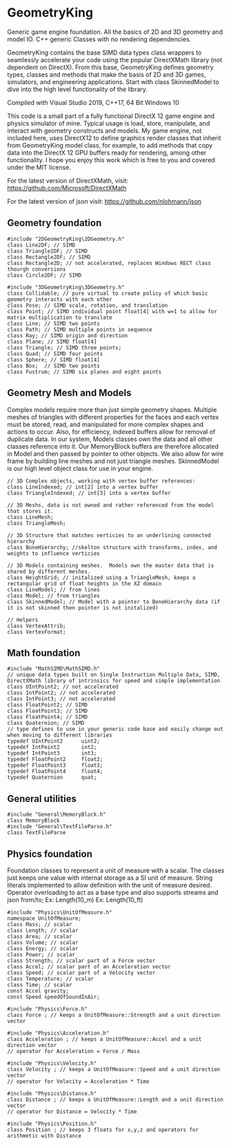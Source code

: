 # GeometryKing
Generic game engine foundation.  All the basics of 2D and 3D geometry and model IO.  C++ generic Classes with no rendering dependencies.

GeometryKing contains the base SIMD data types class wrappers to seamlessly accelerate your code using the popular DirectXMath library (not dependent on DirectX). From this base, GeometryKing defines geometry types, classes and methods that make the basis of 2D and 3D games, simulators, and engineering applications.  Start with class SkinnedModel to dive into the high level functionality of the library.

Compiled with Visual Studio 2019, C++17, 64 Bit Windows 10

This code is a small part of a fully functional DirectX 12 game engine and physics simulator of mine. Typical usage is load, store, manipulate, and interact with geometry constructs and models.  My game engine, not included here, uses DirectX12 to define graphics render classes that inherit from GeometryKing model class, for example, to add methods that copy data into the DirectX 12 GPU buffers ready for rendering, among other functionality.  I hope you enjoy this work which is free to you and covered under the MIT license.

For the latest version of DirectXMath, visit:
<https://github.com/Microsoft/DirectXMath>

For the latest version of json visit:
<https://github.com/nlohmann/json>

## Geometry foundation

    #include "2DGeometryKing\2DGeometry.h"
    class Line2DF; // SIMD
    class Triangle2DF; // SIMD
    class Rectangle2DF; // SIMD
    class Rectangle2D; // not accelerated, replaces Windows RECT class thourgh conversions
    class Circle2DF; // SIMD

    #include "3DGeometryKing\3DGeometry.h"
    class Collidable; // pure virtual to create policy of which basic geometry interacts with each other
    class Pose; // SIMD scale, rotation, and translation
    class Point; // SIMD individual point float[4] with w=1 to allow for matrix multiplication to translate
    class Line; // SIMD two points
    class Path; // SIMD multiple points in sequence
    class Ray; // SIMD origin and direction
    class Plane; // SIMD float[4]
    class Triangle; // SIMD three points;
    class Quad; // SIMD four points
    class Sphere; // SIMD float[4]
    class Box;  // SIMD two points
    class Fustrum; // SIMD six planes and eight points
    
## Geometry Mesh and Models

Complex models require more than just simple geometry shapes.  Multiple meshes of triangles with different properties for the faces and each vertex must be stored, read, and manipulated for more complex shapes and actions to occur.  Also, for efficiency, indexed buffers allow for removal of duplicate data.  In our system, Models classes own the data and all other classes reference into it.  Our MemoryBlock buffers are therefore allocated in Model and then passed by pointer to other objects.  We also allow for wire frame by building line meshes and not just triangle meshes.  SkinnedModel is our high level object class for use in your engine.

    // 3D Complex objects, working with vertex buffer references:
    class LineIndexed; // int[2] into a vertex buffer
    class TriangleIndexed; // int[3] into a vertex buffer
    
    // 3D Meshs, data is not owned and rather referenced from the model that stores it.
    class LineMesh;
    class TriangleMesh;
    
    // 3D Structure that matches verticies to an underlining connected hierarchy
    class BoneHierarchy; //skelton structure with transforms, index, and weights to influence verticies
    
    // 3D Models containing meshes.  Models own the master data that is shared by different meshes. 
    class HeightGrid; // initalized using a TriangleMesh, keeps a rectangular grid of float heights in the XZ domain
    class LineModel; // from lines
    class Model; // from triangles
    class SkinnedModel; // Model with a pointer to BoneHierarchy data (if it is not skinned then pointer is not initalized)
    
    // Helpers
    class VertexAttrib;
    class VertexFormat;

## Math foundation

    #include "MathSIMD\MathSIMD.h"
    // unique data types built on Single Instruction Multiple Data, SIMD, DirectXMath library of intrinsics for speed and simple implementation
    class UIntPoint2; // not accelerated
    class IntPoint2; // not accelerated
    class IntPoint3; // not accelerated
    class FloatPoint2; // SIMD
    class FloatPoint3; // SIMD
    class FloatPoint4; // SIMD
    class Quaternion; // SIMD
    // type defines to use in your generic code base and easily change out when moving to different libraries
    typedef UIntPoint2      uint2;
    typedef IntPoint2       int2;
    typedef IntPoint3       int3;
    typedef FloatPoint2     float2;
    typedef FloatPoint3     float3;
    typedef FloatPoint4     float4;
    typedef Quaternion      quat; 

## General utilities    

    #include "General\MemoryBlock.h"
    class MemoryBlock
    #include "General\TextFileParse.h"
    class TextFileParse
    
## Physics foundation

Foundation classes to represent a unit of measure with a scalar.  The classes just keeps one value with internal storage as a SI unit of measure.  String literals implemented to allow definition with the unit of measure desired.  Operator overloading to act as a base type and also supports streams and json from/to;
Ex: Length(10_m)
Ex: Length(10_ft)

    #include "Physics\UnitOfMeasure.h"
    namespace UnitOfMeasure;
    class Mass; // scalar
    class Length; // scalar
    class Area; // scalar
    class Volume; // scalar
    class Energy; // scalar
    class Power; // scalar
    class Strength; // scalar part of a Force vector
    class Accel; // scalar part of an Acceleration vector
    class Speed; // scalar part of a Velocity vector
    class Temperature; // scalar
    class Time; // scalar
    const Accel gravity;
    const Speed speedOfSoundInAir;
    
    #include "Physics\Force.h"
    class Force ; // keeps a UnitOfMeasure::Strength and a unit direction vector
    
    #include "Physics\Acceleration.h"
    class Acceleration ; // keeps a UnitOfMeasure::Accel and a unit direction vector
    // operator for Acceleration = Force / Mass
    
    #include "Physics\Velocity.h"
    class Velocity ; // keeps a UnitOfMeasure::Speed and a unit direction vector
    // operator for Velocity = Acceleration * Time
    
    #include "Physics\Distance.h"
    class Distance ; // keeps a UnitOfMeasure::Length and a unit direction vector
    // operator for Distance = Velocity * Time

    #include "Physics\Position.h"
    class Position ; // keeps 3 floats for x,y,z and operators for arithmetic with Distance
    
